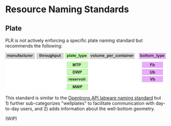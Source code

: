 # Resource Naming Standards

## Plate

PLR is not actively enforcing a specific plate naming standard but recommends the following:

![PLR_plate_naming_standards](img/PLR_plate_naming_standards.png)

This standard is similar to the [Opentrons API labware naming standard](https://ecatalog.corning.com/life-sciences/b2b/UK/en/Microplates/Assay-Microplates/96-Well-Microplates/Costar%C2%AE-Multiple-Well-Cell-Culture-Plates/p/3516) but 1) further sub-categorizes "wellplates" to facilitate communication with day-to-day users, and 2) adds information about the well-bottom geometry.


(WIP)